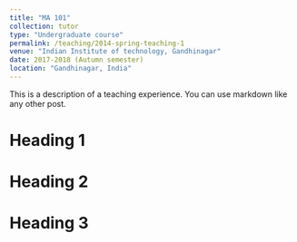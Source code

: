 ```yaml
---
title: "MA 101"
collection: tutor
type: "Undergraduate course"
permalink: /teaching/2014-spring-teaching-1
venue: "Indian Institute of technology, Gandhinagar"
date: 2017-2018 (Autumn semester)
location: "Gandhinagar, India"
---
```


This is a description of a teaching experience. You can use markdown like any other post.

Heading 1
======

Heading 2
======

Heading 3
======
